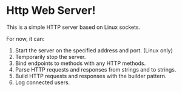 # Http Web Server!

This is a simple HTTP server based on Linux sockets.

For now, it can:
1. Start the server on the specified address and port. (Linux only)
2. Temporarily stop the server.
3. Bind endpoints to methods with any HTTP methods.
4. Parse HTTP requests and responses from strings and to strings.
5. Build HTTP requests and responses with the builder pattern.
6. Log connected users.

